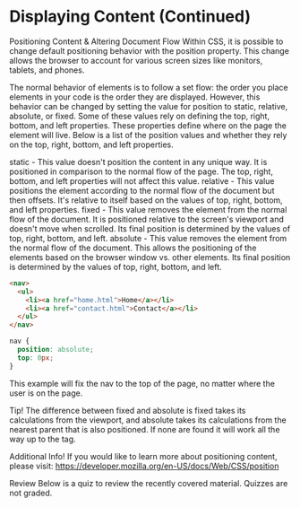 # Displaying Content (Continued)

Positioning Content & Altering Document Flow
Within CSS, it is possible to change default positioning behavior with the position property. This change allows the browser to account for various screen sizes like monitors, tablets, and phones.

The normal behavior of elements is to follow a set flow: the order you place elements in your code is the order they are displayed. However, this behavior can be changed by setting the value for position to static, relative, absolute, or fixed. Some of these values rely on defining the top, right, bottom, and left properties. These properties define where on the page the element will live. Below is a list of the position values and whether they rely on the top, right, bottom, and left properties.

static - This value doesn't position the content in any unique way. It is positioned in comparison to the normal flow of the page. The top, right, bottom, and left properties will not affect this value.
relative - This value positions the element according to the normal flow of the document but then offsets. It's relative to itself based on the values of top, right, bottom, and left properties.
fixed - This value removes the element from the normal flow of the document. It is positioned relative to the screen's viewport and doesn't move when scrolled. Its final position is determined by the values of top, right, bottom, and left.
absolute - This value removes the element from the normal flow of the document. This allows the positioning of the elements based on the browser window vs. other elements. Its final position is determined by the values of top, right, bottom, and left.

```html
<nav>
  <ul>
    <li><a href="home.html">Home</a></li>
    <li><a href="contact.html">Contact</a></li>
  </ul>
</nav>
```

```css
nav {
  position: absolute;
  top: 0px;
}
```

This example will fix the nav to the top of the page, no matter where the user is on the page.

Tip!
The difference between fixed and absolute is fixed takes its calculations from the viewport, and absolute takes its calculations from the nearest parent that is also positioned. If none are found it will work all the way up to the <html> tag.

Additional Info!
If you would like to learn more about positioning content, please visit: https://developer.mozilla.org/en-US/docs/Web/CSS/position

Review
Below is a quiz to review the recently covered material. Quizzes are not graded.
